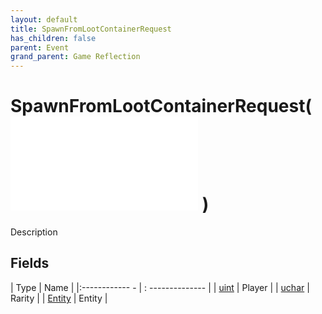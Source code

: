 ```yaml
---
layout: default
title: SpawnFromLootContainerRequest
has_children: false
parent: Event
grand_parent: Game Reflection
---
```

# SpawnFromLootContainerRequest( ![ EntityEventBase ](game-reflection/events/entity_event_base.md) )
Description 

## Fields
| Type | Name |
|:------------ - | : -------------- |
| [uint](game-reflection/components/uint.md) | Player |
| [uchar](game-reflection/enums/uchar.md) | Rarity |
| [Entity](game-reflection/classes/entity.md) | Entity |
